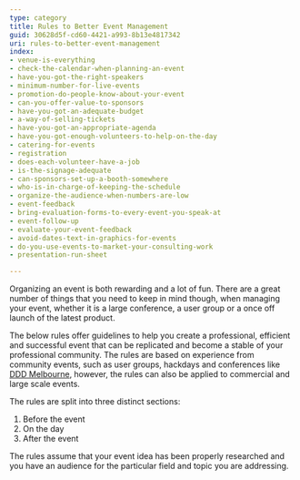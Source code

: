 ```yaml
---
type: category
title: Rules to Better Event Management
guid: 30628d5f-cd60-4421-a993-8b13e4817342
uri: rules-to-better-event-management
index:
- venue-is-everything
- check-the-calendar-when-planning-an-event
- have-you-got-the-right-speakers
- minimum-number-for-live-events
- promotion-do-people-know-about-your-event
- can-you-offer-value-to-sponsors
- have-you-got-an-adequate-budget
- a-way-of-selling-tickets
- have-you-got-an-appropriate-agenda
- have-you-got-enough-volunteers-to-help-on-the-day
- catering-for-events
- registration
- does-each-volunteer-have-a-job
- is-the-signage-adequate
- can-sponsors-set-up-a-booth-somewhere
- who-is-in-charge-of-keeping-the-schedule
- organize-the-audience-when-numbers-are-low
- event-feedback
- bring-evaluation-forms-to-every-event-you-speak-at
- event-follow-up
- evaluate-your-event-feedback
- avoid-dates-text-in-graphics-for-events
- do-you-use-events-to-market-your-consulting-work
- presentation-run-sheet

---
```

Organizing an event is both rewarding and a lot of fun. There are a great number of things that you need to keep in mind though, when managing your event, whether it is a large conference, a user group or a once off launch of the latest product.

The below rules offer guidelines to help you create a professional, efficient and successful event that can be replicated and become a stable of your professional community. The rules are based on experience from community events, such as user groups, hackdays and conferences like [DDD Melbourne](https://www.dddmelbourne.com/), however, the rules can also be applied to commercial and large scale events.

The rules are split into three distinct sections:

1. Before the event
2. On the day
3. After the event

The rules assume that your event idea has been properly researched and you have an audience for the particular field and topic you are addressing.
